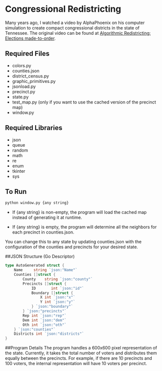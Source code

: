 # Congressional Redistricting

Many years ago, I watched a video by AlphaPhoenix on his computer simulation to create compact congressional districts in the state of Tennessee. The original video can be found at [Algorithmic Redistricting: Elections made-to-order](https://youtu.be/Lq-Y7crQo44?si=dupvn5EWa2crNovq).

## Required Files
- colors.py
- counties.json
- district_census.py
- graphic_primitives.py
- jsonload.py
- precinct.py
- state.py
- test_map.py (only if you want to use the cached version of the precinct map)
- window.py

## Required Libraries
- json
- queue
- random
- math
- re
- enum
- tkinter
- sys

## To Run
```bash
python window.py {any string}
```
- If {any string} is non-empty, the program will load the cached map instead of generating it at runtime.

- If {any string} is empty, the program will determine all the neighbors for each precinct in counties.json.

You can change this to any state by updating counties.json with the configuration of the counties and precincts for your desired state.

##JSON Structure (Go Descriptor)
```go
type AutoGenerated struct {
    Name     string `json:"Name"`
    Counties []struct {
        County    string `json:"county"`
        Precincts []struct {
            ID       int `json:"id"`
            Boundary []struct {
                X int `json:"x"`
                Y int `json:"y"`
            } `json:"boundary"`
        } `json:"precincts"`
        Rep int `json:"rep"`
        Dem int `json:"dem"`
        Oth int `json:"oth"`
    } `json:"counties"`
    Districts int `json:"districts"`
}
```

##Program Details
The program handles a 600x600 pixel representation of the state. Currently, it takes the total number of voters and distributes them equally between the precincts. For example, if there are 10 precincts and 100 voters, the internal representation will have 10 voters per precinct.
